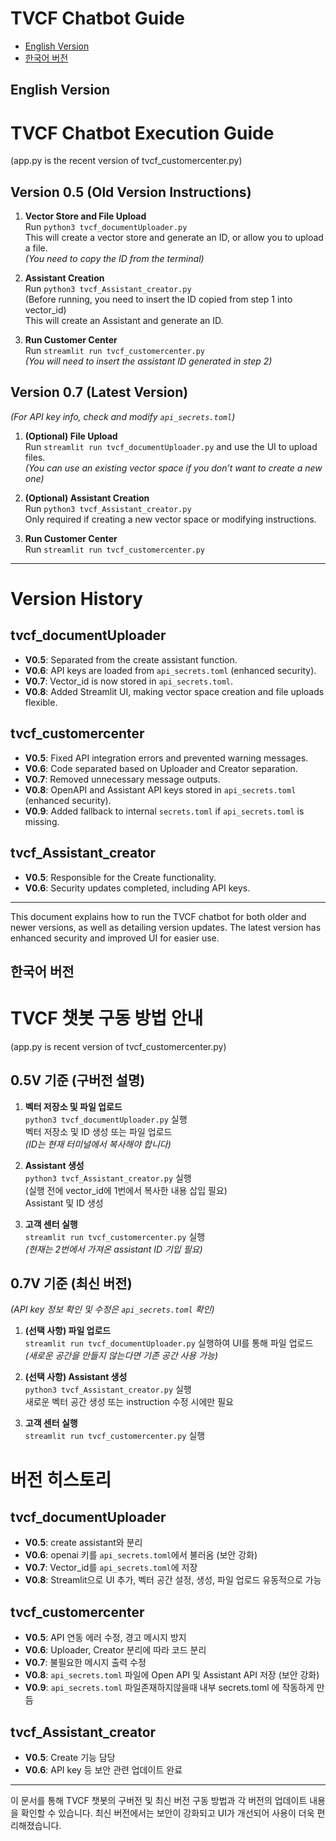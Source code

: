 # TVCF Chatbot Guide

- [English Version](#English-version)
- [한국어 버전](#한국어-버전)

## English Version

# TVCF Chatbot Execution Guide

(app.py is the recent version of tvcf_customercenter.py)

## Version 0.5 (Old Version Instructions)

1. **Vector Store and File Upload**  
   Run `python3 tvcf_documentUploader.py`  
   This will create a vector store and generate an ID, or allow you to upload a file.  
   _(You need to copy the ID from the terminal)_

2. **Assistant Creation**  
   Run `python3 tvcf_Assistant_creator.py`  
   (Before running, you need to insert the ID copied from step 1 into vector_id)  
   This will create an Assistant and generate an ID.

3. **Run Customer Center**  
   Run `streamlit run tvcf_customercenter.py`  
   _(You will need to insert the assistant ID generated in step 2)_

## Version 0.7 (Latest Version)

_(For API key info, check and modify `api_secrets.toml`)_

1. **(Optional) File Upload**  
   Run `streamlit run tvcf_documentUploader.py` and use the UI to upload files.  
   _(You can use an existing vector space if you don’t want to create a new one)_

2. **(Optional) Assistant Creation**  
   Run `python3 tvcf_Assistant_creator.py`  
   Only required if creating a new vector space or modifying instructions.

3. **Run Customer Center**  
   Run `streamlit run tvcf_customercenter.py`

---

# Version History

## tvcf_documentUploader

- **V0.5**: Separated from the create assistant function.
- **V0.6**: API keys are loaded from `api_secrets.toml` (enhanced security).
- **V0.7**: Vector_id is now stored in `api_secrets.toml`.
- **V0.8**: Added Streamlit UI, making vector space creation and file uploads flexible.

## tvcf_customercenter

- **V0.5**: Fixed API integration errors and prevented warning messages.
- **V0.6**: Code separated based on Uploader and Creator separation.
- **V0.7**: Removed unnecessary message outputs.
- **V0.8**: OpenAPI and Assistant API keys stored in `api_secrets.toml` (enhanced security).
- **V0.9**: Added fallback to internal `secrets.toml` if `api_secrets.toml` is missing.

## tvcf_Assistant_creator

- **V0.5**: Responsible for the Create functionality.
- **V0.6**: Security updates completed, including API keys.

---

This document explains how to run the TVCF chatbot for both older and newer versions, as well as detailing version updates. The latest version has enhanced security and improved UI for easier use.

## 한국어 버전

# TVCF 챗봇 구동 방법 안내

(app.py is recent version of tvcf_customercenter.py)

## 0.5V 기준 (구버전 설명)

1. **벡터 저장소 및 파일 업로드**  
   `python3 tvcf_documentUploader.py` 실행  
   벡터 저장소 및 ID 생성 또는 파일 업로드  
   _(ID는 현재 터미널에서 복사해야 합니다)_

2. **Assistant 생성**  
   `python3 tvcf_Assistant_creator.py` 실행  
   (실행 전에 vector_id에 1번에서 복사한 내용 삽입 필요)  
   Assistant 및 ID 생성

3. **고객 센터 실행**  
   `streamlit run tvcf_customercenter.py` 실행  
   _(현재는 2번에서 가져온 assistant ID 기입 필요)_

## 0.7V 기준 (최신 버전)

_(API key 정보 확인 및 수정은 `api_secrets.toml` 확인)_

1. **(선택 사항) 파일 업로드**  
   `streamlit run tvcf_documentUploader.py` 실행하여 UI를 통해 파일 업로드  
   _(새로운 공간을 만들지 않는다면 기존 공간 사용 가능)_

2. **(선택 사항) Assistant 생성**  
   `python3 tvcf_Assistant_creator.py` 실행  
   새로운 벡터 공간 생성 또는 instruction 수정 시에만 필요

3. **고객 센터 실행**  
   `streamlit run tvcf_customercenter.py` 실행

# 버전 히스토리

## tvcf_documentUploader

- **V0.5**: create assistant와 분리
- **V0.6**: openai 키를 `api_secrets.toml`에서 불러옴 (보안 강화)
- **V0.7**: Vector_id를 `api_secrets.toml`에 저장
- **V0.8**: Streamlit으로 UI 추가, 벡터 공간 설정, 생성, 파일 업로드 유동적으로 가능

## tvcf_customercenter

- **V0.5**: API 연동 에러 수정, 경고 메시지 방지
- **V0.6**: Uploader, Creator 분리에 따라 코드 분리
- **V0.7**: 불필요한 메시지 출력 수정
- **V0.8**: `api_secrets.toml` 파일에 Open API 및 Assistant API 저장 (보안 강화)
- **V0.9**: `api_secrets.toml` 파일존재하지않을때 내부 secrets.toml 에 작동하게 만듬

## tvcf_Assistant_creator

- **V0.5**: Create 기능 담당
- **V0.6**: API key 등 보안 관련 업데이트 완료

---

이 문서를 통해 TVCF 챗봇의 구버전 및 최신 버전 구동 방법과 각 버전의 업데이트 내용을 확인할 수 있습니다. 최신 버전에서는 보안이 강화되고 UI가 개선되어 사용이 더욱 편리해졌습니다.

